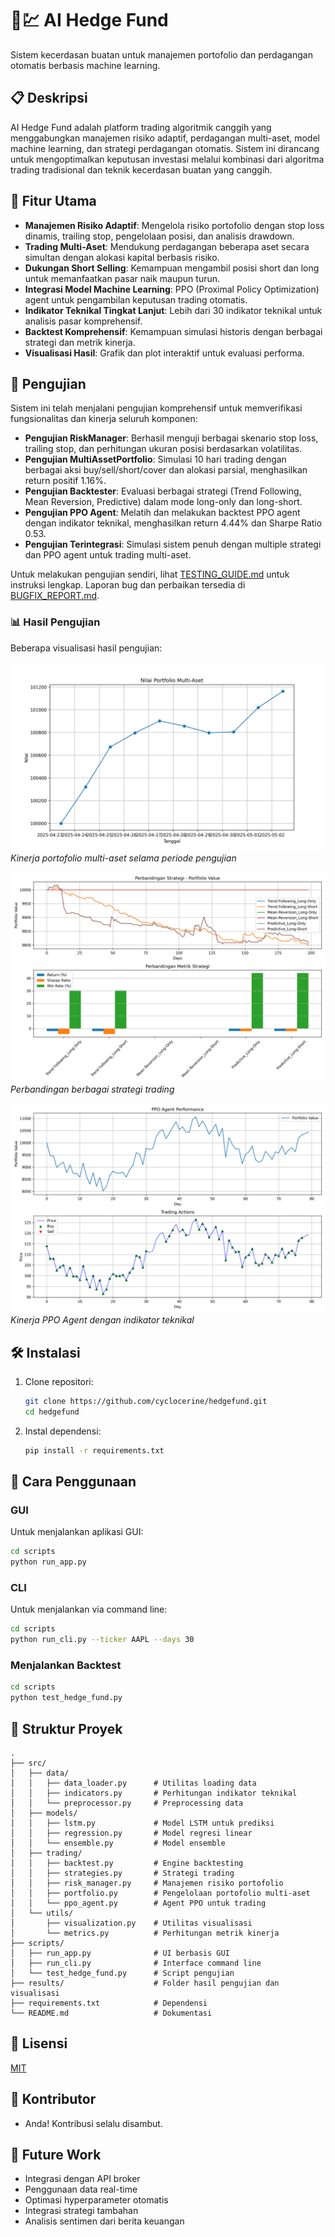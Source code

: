 # 🤖💹 AI Hedge Fund

Sistem kecerdasan buatan untuk manajemen portofolio dan perdagangan otomatis berbasis machine learning.

## 📋 Deskripsi

AI Hedge Fund adalah platform trading algoritmik canggih yang menggabungkan manajemen risiko adaptif, perdagangan multi-aset, model machine learning, dan strategi perdagangan otomatis. Sistem ini dirancang untuk mengoptimalkan keputusan investasi melalui kombinasi dari algoritma trading tradisional dan teknik kecerdasan buatan yang canggih.

## 🌟 Fitur Utama

- **Manajemen Risiko Adaptif**: Mengelola risiko portofolio dengan stop loss dinamis, trailing stop, pengelolaan posisi, dan analisis drawdown.
- **Trading Multi-Aset**: Mendukung perdagangan beberapa aset secara simultan dengan alokasi kapital berbasis risiko.
- **Dukungan Short Selling**: Kemampuan mengambil posisi short dan long untuk memanfaatkan pasar naik maupun turun.
- **Integrasi Model Machine Learning**: PPO (Proximal Policy Optimization) agent untuk pengambilan keputusan trading otomatis.
- **Indikator Teknikal Tingkat Lanjut**: Lebih dari 30 indikator teknikal untuk analisis pasar komprehensif.
- **Backtest Komprehensif**: Kemampuan simulasi historis dengan berbagai strategi dan metrik kinerja.
- **Visualisasi Hasil**: Grafik dan plot interaktif untuk evaluasi performa.

## 🧪 Pengujian

Sistem ini telah menjalani pengujian komprehensif untuk memverifikasi fungsionalitas dan kinerja seluruh komponen:

- **Pengujian RiskManager**: Berhasil menguji berbagai skenario stop loss, trailing stop, dan perhitungan ukuran posisi berdasarkan volatilitas.
- **Pengujian MultiAssetPortfolio**: Simulasi 10 hari trading dengan berbagai aksi buy/sell/short/cover dan alokasi parsial, menghasilkan return positif 1.16%.
- **Pengujian Backtester**: Evaluasi berbagai strategi (Trend Following, Mean Reversion, Predictive) dalam mode long-only dan long-short.
- **Pengujian PPO Agent**: Melatih dan melakukan backtest PPO agent dengan indikator teknikal, menghasilkan return 4.44% dan Sharpe Ratio 0.53.
- **Pengujian Terintegrasi**: Simulasi sistem penuh dengan multiple strategi dan PPO agent untuk trading multi-aset.

Untuk melakukan pengujian sendiri, lihat [TESTING_GUIDE.md](TESTING_GUIDE.md) untuk instruksi lengkap. Laporan bug dan perbaikan tersedia di [BUGFIX_REPORT.md](BUGFIX_REPORT.md).

### 📊 Hasil Pengujian

Beberapa visualisasi hasil pengujian:

![Portfolio Performance](results/multi_asset_portfolio_test.png)
*Kinerja portofolio multi-aset selama periode pengujian*

![Strategies Comparison](results/backtest_strategies_comparison.png)
*Perbandingan berbagai strategi trading*

![PPO Agent Performance](results/ppo_agent_technical.png)
*Kinerja PPO Agent dengan indikator teknikal*

## 🛠️ Instalasi

1. Clone repositori:
   ```bash
   git clone https://github.com/cyclocerine/hedgefund.git
   cd hedgefund
   ```

2. Instal dependensi:
   ```bash
   pip install -r requirements.txt
   ```

## 🚀 Cara Penggunaan

### GUI

Untuk menjalankan aplikasi GUI:

```bash
cd scripts
python run_app.py
```

### CLI

Untuk menjalankan via command line:

```bash
cd scripts
python run_cli.py --ticker AAPL --days 30
```

### Menjalankan Backtest

```bash
cd scripts
python test_hedge_fund.py
```

## 🧩 Struktur Proyek

```
.
├── src/
│   ├── data/
│   │   ├── data_loader.py      # Utilitas loading data
│   │   ├── indicators.py       # Perhitungan indikator teknikal
│   │   └── preprocessor.py     # Preprocessing data
│   ├── models/
│   │   ├── lstm.py             # Model LSTM untuk prediksi
│   │   ├── regression.py       # Model regresi linear
│   │   └── ensemble.py         # Model ensemble
│   ├── trading/
│   │   ├── backtest.py         # Engine backtesting
│   │   ├── strategies.py       # Strategi trading
│   │   ├── risk_manager.py     # Manajemen risiko portofolio
│   │   ├── portfolio.py        # Pengelolaan portofolio multi-aset
│   │   └── ppo_agent.py        # Agent PPO untuk trading
│   └── utils/
│       ├── visualization.py    # Utilitas visualisasi
│       └── metrics.py          # Perhitungan metrik kinerja
├── scripts/
│   ├── run_app.py              # UI berbasis GUI
│   ├── run_cli.py              # Interface command line
│   └── test_hedge_fund.py      # Script pengujian
├── results/                    # Folder hasil pengujian dan visualisasi
├── requirements.txt            # Dependensi
└── README.md                   # Dokumentasi
```

## 📝 Lisensi

[MIT](LICENSE)

## 🤝 Kontributor

- Anda! Kontribusi selalu disambut.

## 🔄 Future Work

- Integrasi dengan API broker 
- Penggunaan data real-time
- Optimasi hyperparameter otomatis
- Integrasi strategi tambahan
- Analisis sentimen dari berita keuangan 